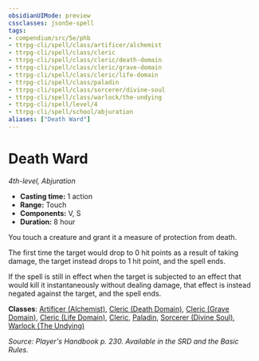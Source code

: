 ```yaml
---
obsidianUIMode: preview
cssclasses: json5e-spell
tags:
- compendium/src/5e/phb
- ttrpg-cli/spell/class/artificer/alchemist
- ttrpg-cli/spell/class/cleric
- ttrpg-cli/spell/class/cleric/death-domain
- ttrpg-cli/spell/class/cleric/grave-domain
- ttrpg-cli/spell/class/cleric/life-domain
- ttrpg-cli/spell/class/paladin
- ttrpg-cli/spell/class/sorcerer/divine-soul
- ttrpg-cli/spell/class/warlock/the-undying
- ttrpg-cli/spell/level/4
- ttrpg-cli/spell/school/abjuration
aliases: ["Death Ward"]
---
```

# Death Ward
*4th-level, Abjuration*  

- **Casting time:** 1 action
- **Range:** Touch
- **Components:** V, S
- **Duration:** 8 hour

You touch a creature and grant it a measure of protection from death.

The first time the target would drop to 0 hit points as a result of taking damage, the target instead drops to 1 hit point, and the spell ends.

If the spell is still in effect when the target is subjected to an effect that would kill it instantaneously without dealing damage, that effect is instead negated against the target, and the spell ends.

**Classes**: [Artificer (Alchemist)](compendium/classes/artificer-alchemist-tce.md), [Cleric (Death Domain)](compendium/classes/cleric-death-domain.md), [Cleric (Grave Domain)](compendium/classes/cleric-grave-domain-xge.md), [Cleric (Life Domain)](compendium/classes/cleric-life-domain.md), [Cleric](compendium/classes/cleric.md), [Paladin](compendium/classes/paladin.md), [Sorcerer (Divine Soul)](compendium/classes/sorcerer-divine-soul-xge.md), [Warlock (The Undying)](compendium/classes/warlock-the-undying-scag.md)

*Source: Player's Handbook p. 230. Available in the SRD and the Basic Rules.*